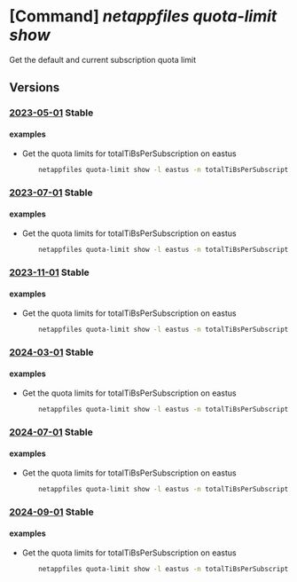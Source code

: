 # [Command] _netappfiles quota-limit show_

Get the default and current subscription quota limit

## Versions

### [2023-05-01](/Resources/mgmt-plane/L3N1YnNjcmlwdGlvbnMve30vcHJvdmlkZXJzL21pY3Jvc29mdC5uZXRhcHAvbG9jYXRpb25zL3t9L3F1b3RhbGltaXRzL3t9/2023-05-01.xml) **Stable**

<!-- mgmt-plane /subscriptions/{}/providers/microsoft.netapp/locations/{}/quotalimits/{} 2023-05-01 -->

#### examples

- Get the quota limits for totalTiBsPerSubscription on eastus
    ```bash
        netappfiles quota-limit show -l eastus -n totalTiBsPerSubscription
    ```

### [2023-07-01](/Resources/mgmt-plane/L3N1YnNjcmlwdGlvbnMve30vcHJvdmlkZXJzL21pY3Jvc29mdC5uZXRhcHAvbG9jYXRpb25zL3t9L3F1b3RhbGltaXRzL3t9/2023-07-01.xml) **Stable**

<!-- mgmt-plane /subscriptions/{}/providers/microsoft.netapp/locations/{}/quotalimits/{} 2023-07-01 -->

#### examples

- Get the quota limits for totalTiBsPerSubscription on eastus
    ```bash
        netappfiles quota-limit show -l eastus -n totalTiBsPerSubscription
    ```

### [2023-11-01](/Resources/mgmt-plane/L3N1YnNjcmlwdGlvbnMve30vcHJvdmlkZXJzL21pY3Jvc29mdC5uZXRhcHAvbG9jYXRpb25zL3t9L3F1b3RhbGltaXRzL3t9/2023-11-01.xml) **Stable**

<!-- mgmt-plane /subscriptions/{}/providers/microsoft.netapp/locations/{}/quotalimits/{} 2023-11-01 -->

#### examples

- Get the quota limits for totalTiBsPerSubscription on eastus
    ```bash
        netappfiles quota-limit show -l eastus -n totalTiBsPerSubscription
    ```

### [2024-03-01](/Resources/mgmt-plane/L3N1YnNjcmlwdGlvbnMve30vcHJvdmlkZXJzL21pY3Jvc29mdC5uZXRhcHAvbG9jYXRpb25zL3t9L3F1b3RhbGltaXRzL3t9/2024-03-01.xml) **Stable**

<!-- mgmt-plane /subscriptions/{}/providers/microsoft.netapp/locations/{}/quotalimits/{} 2024-03-01 -->

#### examples

- Get the quota limits for totalTiBsPerSubscription on eastus
    ```bash
        netappfiles quota-limit show -l eastus -n totalTiBsPerSubscription
    ```

### [2024-07-01](/Resources/mgmt-plane/L3N1YnNjcmlwdGlvbnMve30vcHJvdmlkZXJzL21pY3Jvc29mdC5uZXRhcHAvbG9jYXRpb25zL3t9L3F1b3RhbGltaXRzL3t9/2024-07-01.xml) **Stable**

<!-- mgmt-plane /subscriptions/{}/providers/microsoft.netapp/locations/{}/quotalimits/{} 2024-07-01 -->

#### examples

- Get the quota limits for totalTiBsPerSubscription on eastus
    ```bash
        netappfiles quota-limit show -l eastus -n totalTiBsPerSubscription
    ```

### [2024-09-01](/Resources/mgmt-plane/L3N1YnNjcmlwdGlvbnMve30vcHJvdmlkZXJzL21pY3Jvc29mdC5uZXRhcHAvbG9jYXRpb25zL3t9L3F1b3RhbGltaXRzL3t9/2024-09-01.xml) **Stable**

<!-- mgmt-plane /subscriptions/{}/providers/microsoft.netapp/locations/{}/quotalimits/{} 2024-09-01 -->

#### examples

- Get the quota limits for totalTiBsPerSubscription on eastus
    ```bash
        netappfiles quota-limit show -l eastus -n totalTiBsPerSubscription
    ```

